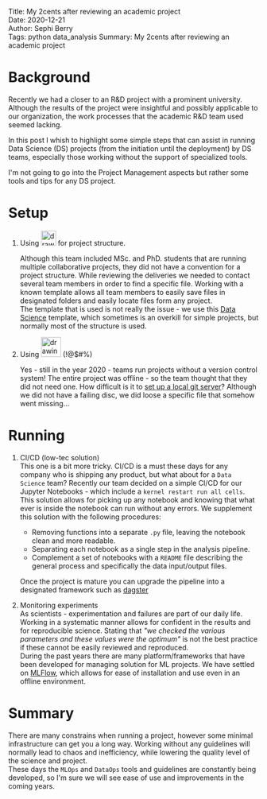 Title: My 2cents after reviewing an academic project   
Date: 2020-12-21  
Author: Sephi Berry  
Tags: python data_analysis 
Summary: My 2cents after reviewing an academic project   

# Background

Recently we had a closer to an R&D project with a prominent university. Although the results of the project were insightful and possibly applicable to our organization, the work processes that the academic R&D team used seemed lacking.   

In this post I whish to highlight some simple steps that can assist in running Data Science (DS) projects (from the initiation until the deployment) by DS teams, especially those working without the support of specialized tools.  

I'm not going to go into the Project Management aspects but rather some tools and tips for any DS project.

# Setup
1.  Using <img src="https://miro.medium.com/max/1200/1*wfMxroB_sHsx06lrreeKew.png" alt="drawing" height="30" href="https://cookiecutter.readthedocs.io/en/latest/installation.html" />  for project structure.  
      
    Although this team included MSc. and PhD. students that are running multiple collaborative projects, they did not have a convention for a project structure. While reviewing the deliveries we needed to contact several team members in order to find a specific file. Working with a known template allows all team members to easily save files in designated folders and easily locate files form any project.  
    The template that is used is not really the issue - we use this [Data Science]((https://drivendata.github.io/cookiecutter-data-science/)) template, which sometimes is an overkill for  simple projects, but normally most of the structure is used.  

2. Using <img src="https://camo.githubusercontent.com/6eaaae8defc78f268eaf0824350a66a1dfcb6aa77210d3dca069d1d1cefebc53/68747470733a2f2f6769742d73636d2e636f6d2f696d616765732f6c6f676f732f646f776e6c6f6164732f4769742d4c6f676f2d32436f6c6f722e706e67" alt="drawing" height="40" href="https://git-scm.com/"/>  (!@$#%)  
  
   Yes - still in the year 2020 - teams run projects without a version control system! The entire project was offline - so the team thought that they did not need one. How difficult is it to [set up a local git server](https://www.linux.com/training-tutorials/how-run-your-own-git-server/)? Although we did not have a failing disc, we did loose a specific file that somehow went missing...
   
# Running 
1. CI/CD (low-tec  solution)   
   This one is a bit more tricky.  CI/CD is a must these days for any company who is shipping any product, but what about for a `Data Science` team? Recently our team decided on a simple CI/CD for our Jupyter Notebooks - which include a `kernel restart run all cells`. This solution allows for picking up any notebook and  knowing that what ever is inside the notebook can run without any errors. We supplement this solution with the following procedures:   

     * Removing functions into a separate  `.py` file, leaving the notebook clean and more readable. 
     * Separating each notebook as a single step in the analysis pipeline. 
     * Complement a set of notebooks with a `README` file describing the general process and specifically the data input/output files.  
  
    Once the project is mature you can upgrade the pipeline into a designated framework such as [dagster](https://dagster.io/)
  
2. Monitoring experiments  
   As scientists - experimentation and failures are part of our daily life. Working in a systematic manner allows for confident in the results and for reproducible science.  Stating that _"we checked the various parameters and these values were the optimum"_ is not the best practice if these cannot be easily reviewed and reproduced.  
   During the past years there are many platform/frameworks that have been developed for managing solution for ML projects. We have settled on [MLFlow](https://mlflow.org), which allows for ease of installation and use even in an offline environment. 

# Summary  

There are many constrains when running a project, however some minimal infrastructure can get you a long way. Working without any guidelines will normally lead to chaos and inefficiency, while lowering the quality level of the science and project.  
These days the `MLOps` and `DataOps` tools and guidelines are constantly being developed, so I'm sure we will see ease of use and improvements in the coming years. 
